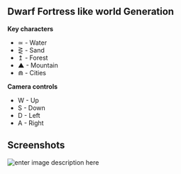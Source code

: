 ## Dwarf Fortress like world Generation

**Key characters**
 - ≃ - Water
 - ⋛ - Sand
 - ↥ - Forest
 - ▲ - Mountain
 - ⋒ - Cities


**Camera controls**
 - W - Up
 - S - Down
 - D - Left
 - A - Right
 

## Screenshots

![enter image description here](https://i.imgur.com/0QMFCCO.png)
